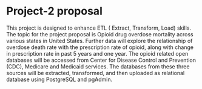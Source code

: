 # Project-2 proposal 
This project is designed to enhance ETL ( Extract, Transform, Load) skills. The topic for the project proposal is Opioid drug overdose mortality across various states in United States. Further data will explore the relationship of overdose death rate with the prescription rate of opioid, along with change in prescription rate in past 5 years and one year. The opioid related open databases will be accessed from Center for Disease Control and Prevention (CDC), Medicare and Medicaid services. The databases from these three sources will be extracted, transformed, and then uploaded as relational database using PostgreSQL and pgAdmin.
